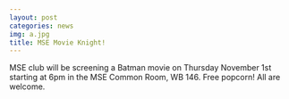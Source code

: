 ```yaml
---
layout: post
categories: news
img: a.jpg
title: MSE Movie Knight!
---
```


MSE club will be screening a Batman movie on Thursday November 1st starting at 6pm in the MSE Common Room, WB 146. Free popcorn! All are welcome.